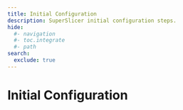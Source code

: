 ```yaml
---
title: Initial Configuration
description: SuperSlicer initial configuration steps.
hide:
  #- navigation
  #- toc.integrate
  #- path
search:
  exclude: true
---
```


# Initial Configuration

